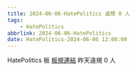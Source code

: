 ```yaml
---
title: 2024-06-06-HatePolitics 違規 0 人
tags:
    - HatePolitics
abbrlink: 2024-06-06-HatePolitics
date: HatePolitics-2024-06-06 12:00:00
---
```

HatePolitics 板 [板規連結](https://www.ptt.cc/bbs/HatePolitics/M.1617115262.A.D60.html)
昨天違規 0 人
